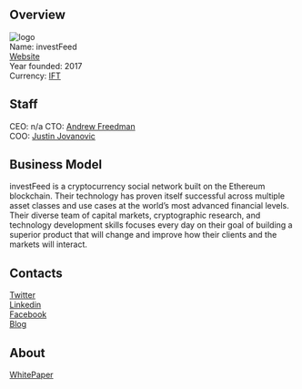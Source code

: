 ## Overview
![logo](../projects/logo/investfeed.png)  
Name: investFeed  
[Website](https://www.investfeed.com/about)  
Year founded: 2017  
Currency: [IFT](https://coinmarketcap.com/assets/investfeed/)  
## Staff
CEO: n/a
CTO: [Andrew Freedman](../people/andrew_freedman.md)  
COO: [Justin Jovanovic](../people/justin_jovanovic.md)  
## Business Model
investFeed is a cryptocurrency social network built on the Ethereum blockchain. Their technology has proven itself successful across multiple asset classes and use cases at the world’s most advanced financial levels. Their diverse team of capital markets, cryptographic research, and technology development skills focuses every day on their goal of building a superior product that will change and improve how their clients and the markets will interact.
## Contacts  
[Twitter](https://twitter.com/investfeed)  
[Linkedin](https://www.linkedin.com/company/5132582/)  
[Facebook](https://www.facebook.com/investfeed)      
[Blog](https://medium.com/@investFeed)  
## About  
[WhitePaper](https://www.investfeed.com/upload/investFeedInc.TokenSale.pdf) 
